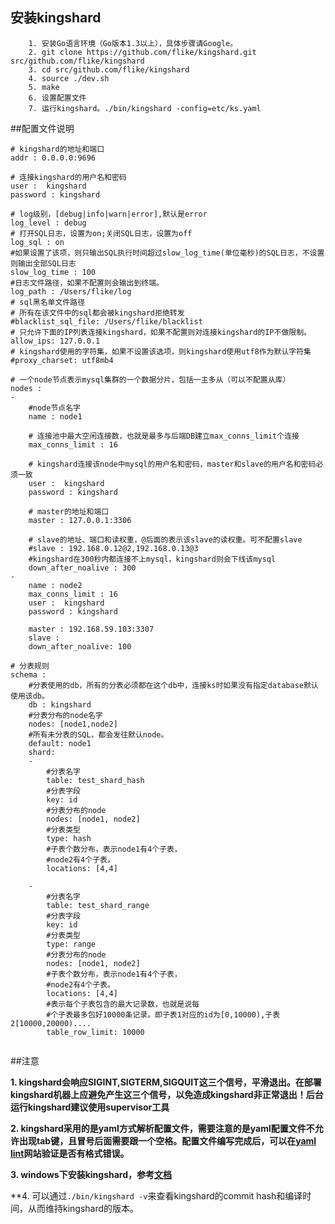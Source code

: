 ## 安装kingshard
```
	1. 安装Go语言环境（Go版本1.3以上），具体步骤请Google。
	2. git clone https://github.com/flike/kingshard.git src/github.com/flike/kingshard
	3. cd src/github.com/flike/kingshard
	4. source ./dev.sh
	5. make
	6. 设置配置文件
	7. 运行kingshard。./bin/kingshard -config=etc/ks.yaml
```

##配置文件说明

```
# kingshard的地址和端口
addr : 0.0.0.0:9696

# 连接kingshard的用户名和密码
user :  kingshard
password : kingshard

# log级别，[debug|info|warn|error],默认是error
log_level : debug
# 打开SQL日志，设置为on;关闭SQL日志，设置为off
log_sql : on
#如果设置了该项，则只输出SQL执行时间超过slow_log_time(单位毫秒)的SQL日志，不设置则输出全部SQL日志
slow_log_time : 100
#日志文件路径，如果不配置则会输出到终端。
log_path : /Users/flike/log
# sql黑名单文件路径
# 所有在该文件中的sql都会被kingshard拒绝转发
#blacklist_sql_file: /Users/flike/blacklist
# 只允许下面的IP列表连接kingshard，如果不配置则对连接kingshard的IP不做限制。
allow_ips: 127.0.0.1
# kingshard使用的字符集，如果不设置该选项，则kingshard使用utf8作为默认字符集
#proxy_charset: utf8mb4

# 一个node节点表示mysql集群的一个数据分片，包括一主多从（可以不配置从库）
nodes :
-
    #node节点名字
    name : node1

    # 连接池中最大空闲连接数，也就是最多与后端DB建立max_conns_limit个连接
    max_conns_limit : 16

    # kingshard连接该node中mysql的用户名和密码，master和slave的用户名和密码必须一致
    user :  kingshard
    password : kingshard

    # master的地址和端口
    master : 127.0.0.1:3306

    # slave的地址、端口和读权重，@后面的表示该slave的读权重。可不配置slave
    #slave : 192.168.0.12@2,192.168.0.13@3
    #kingshard在300秒内都连接不上mysql，kingshard则会下线该mysql
    down_after_noalive : 300
-
    name : node2
    max_conns_limit : 16
    user :  kingshard
    password : kingshard

    master : 192.168.59.103:3307
    slave :
    down_after_noalive: 100

# 分表规则
schema :
    #分表使用的db，所有的分表必须都在这个db中，连接ks时如果没有指定database默认使用该db。
    db : kingshard
    #分表分布的node名字
    nodes: [node1,node2]
	#所有未分表的SQL，都会发往默认node。
    default: node1
    shard:
    -
        #分表名字
        table: test_shard_hash
        #分表字段
        key: id
        #分表分布的node
        nodes: [node1, node2]
        #分表类型
        type: hash
        #子表个数分布，表示node1有4个子表，
        #node2有4个子表。
        locations: [4,4]

    -
		#分表名字
        table: test_shard_range
	    #分表字段
        key: id
		#分表类型
        type: range
	    #分表分布的node
        nodes: [node1, node2]
		#子表个数分布，表示node1有4个子表，
		#node2有4个子表。
        locations: [4,4]
        #表示每个子表包含的最大记录数，也就是说每
	    #个子表最多包好10000条记录。即子表1对应的id为[0,10000),子表2[10000,20000)....
        table_row_limit: 10000


```

##注意

**1. kingshard会响应SIGINT,SIGTERM,SIGQUIT这三个信号，平滑退出。在部署kingshard机器上应避免产生这三个信号，以免造成kingshard非正常退出！后台运行kingshard建议使用supervisor工具**

**2. kingshard采用的是yaml方式解析配置文件，需要注意的是yaml配置文件不允许出现tab键，且冒号后面需要跟一个空格。配置文件编写完成后，可以在[yaml lint](http://www.yamllint.com/)网站验证是否有格式错误。**

**3. windows下安装kingshard，参考[文档](https://github.com/flike/kingshard/wiki/%E5%9C%A8window%E4%B8%8B%E5%AE%89%E8%A3%85kingshard)**

**4. 可以通过`./bin/kingshard -v`来查看kingshard的commit hash和编译时间，从而维持kingshard的版本。


